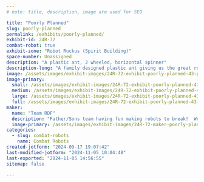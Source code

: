 ```yaml
---
# note: title, description, image are used for SEO

title: "Poorly Planned"
slug: poorly-planned
permalink: /exhibits/poorly-planned/
exhibit-id: 24R-72
combat-robot: true
exhibit-zone: "Robot Ruckus (Spirit Building)"
space-number: Unassigned
description: "A plastic ant, 2 wheeled, horizontal spinner"
description-long: "A family designed plastic ant giving us the great robot name of Poorly Planned.  It is a horizontal spinner with design decisions made by everyone in the family to hopefully bring together a great little collaboration of destructive minds.    "
image: /assets/images/exhibit-images/24R-72-exhibit-poorly-planned-43-poorly-planned-logo-8178-large.JPG
image-primary: 
  small: /assets/images/exhibit-images/24R-72-exhibit-poorly-planned-43-poorly-planned-logo-8178-small.JPG
  medium: /assets/images/exhibit-images/24R-72-exhibit-poorly-planned-43-poorly-planned-logo-8178-medium.JPG
  large: /assets/images/exhibit-images/24R-72-exhibit-poorly-planned-43-poorly-planned-logo-8178-large.JPG
  full: /assets/images/exhibit-images/24R-72-exhibit-poorly-planned-43-poorly-planned-logo-8178-full.JPG
maker: 
  name: "Team RDF"
  description: "Father/Sons team having fun making robots to break!  We usually have a bot for each of us, but we are trying something new and making one robot together and work as a complete team.  Introducing a new robot this year --- Poorly Planned.  "
  image-primary: /assets/images/exhibit-images/24R-72-maker-poorly-planned-poorly-planned-logo-medium.JPG
categories: 
  - slug: combat-robots
    name: Combat Robots
created-jotform: "2024-09-17 19:07:42"
last-modified-jotform: "2024-11-05 10:04:48"
last-exported: "2024-11-05 14:56:55"
sitemap: false

---
```


